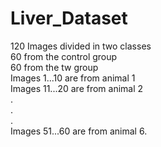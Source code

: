 # Liver_Dataset
120 Images divided in two classes\
60 from the control group\
60 from the tw group\
Images 1...10 are from animal 1\
Images 11...20 are from animal 2\
.\
.\
.\
Images 51...60 are from animal 6.